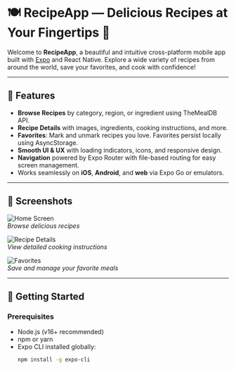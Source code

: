# 🍽️ RecipeApp — Delicious Recipes at Your Fingertips 👋

Welcome to **RecipeApp**, a beautiful and intuitive cross-platform mobile app built with [Expo](https://expo.dev) and React Native. Explore a wide variety of recipes from around the world, save your favorites, and cook with confidence!

---

## 🌟 Features

- **Browse Recipes** by category, region, or ingredient using TheMealDB API.
- **Recipe Details** with images, ingredients, cooking instructions, and more.
- **Favorites**: Mark and unmark recipes you love. Favorites persist locally using AsyncStorage.
- **Smooth UI & UX** with loading indicators, icons, and responsive design.
- **Navigation** powered by Expo Router with file-based routing for easy screen management.
- Works seamlessly on **iOS**, **Android**, and **web** via Expo Go or emulators.

---

## 📱 Screenshots

![Home Screen](./screenshots/home.jpg)  
*Browse delicious recipes*

![Recipe Details](./screenshots/details.jpg)  
*View detailed cooking instructions*

![Favorites](./screenshots/favorite.jpg)  
*Save and manage your favorite meals*

---

## 🚀 Getting Started



### Prerequisites

- Node.js (v16+ recommended)
- npm or yarn
- Expo CLI installed globally:  
  ```bash
  npm install -g expo-cli
